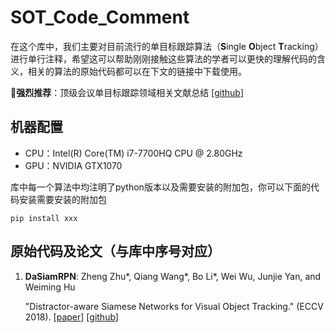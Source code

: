 # **SOT_Code_Comment**

在这个库中，我们主要对目前流行的单目标跟踪算法（**S**ingle **O**bject **T**racking）进行单行注释，希望这可以帮助刚刚接触这些算法的学者可以更快的理解代码的含义，相关的算法的原始代码都可以在下文的链接中下载使用。

:high_brightness:**强烈推荐**：顶级会议单目标跟踪领域相关文献总结 [[github](https://github.com/foolwood/benchmark_results)]

## 机器配置

- CPU：Intel(R) Core(TM) i7-7700HQ CPU @ 2.80GHz
- GPU：NVIDIA GTX1070

库中每一个算法中均注明了python版本以及需要安装的附加包，你可以下面的代码安装需要安装的附加包

```
pip install xxx
```

## 原始代码及论文（与库中序号对应）

1. **DaSiamRPN**: Zheng Zhu*, Qiang Wang*, Bo Li*, Wei Wu, Junjie Yan, and Weiming Hu

   "Distractor-aware Siamese Networks for Visual Object Tracking." (ECCV 2018). [[paper](https://arxiv.org/pdf/1808.06048.pdf)] [[github](https://github.com/foolwood/DaSiamRPN)]

   




